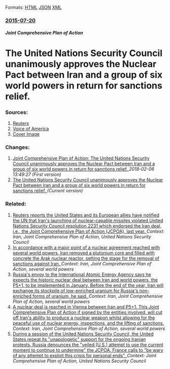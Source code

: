 
Formats: [HTML](/news/2015/07/20/the-united-nations-security-council-unanimously-approves-the-nuclear-pact-between-iran-and-a-group-of-six-world-powers-in-return-for-sanctio.html)  [JSON](/news/2015/07/20/the-united-nations-security-council-unanimously-approves-the-nuclear-pact-between-iran-and-a-group-of-six-world-powers-in-return-for-sanctio.json)  [XML](/news/2015/07/20/the-united-nations-security-council-unanimously-approves-the-nuclear-pact-between-iran-and-a-group-of-six-world-powers-in-return-for-sanctio.xml)  

### [2015-07-20](/news/2015/07/20/index.md)

##### Joint Comprehensive Plan of Action
# The United Nations Security Council unanimously approves the Nuclear Pact between Iran and a group of six world powers in return for sanctions relief. 




### Sources:

1. [Reuters](https://www.reuters.com/article/2015/07/20/us-iran-nuclear-un-idUSKCN0PU1BH20150720)
2. [Voice of America](http://www.voanews.com/content/un-security-council-expected-to-approve-iran-nuclear-deal/2870048.html)
2. [Cover Image](https://s4.reutersmedia.net/resources/r/?m=02&d=20150720&t=2&i=1065665587&w=&fh=545px&fw=&ll=&pl=&sq=&r=LYNXNPEB6J0QS)

### Changes:

1. [Joint Comprehensive Plan of Action: The United Nations Security Council unanimously approves the Nuclear Pact between Iran and a group of six world powers in return for sanctions relief. ](/news/2015/07/20/joint-comprehensive-plan-of-action-the-united-nations-security-council-unanimously-approves-the-nuclear-pact-between-iran-and-a-group-of-si.md) _2018-02-06 13:49:27 (First version)_
1. [The United Nations Security Council unanimously approves the Nuclear Pact between Iran and a group of six world powers in return for sanctions relief. ](/news/2015/07/20/the-united-nations-security-council-unanimously-approves-the-nuclear-pact-between-iran-and-a-group-of-six-world-powers-in-return-for-sanctio.md) _(Current version)_

### Related:

1. [Reuters reports the United States and its European allies have notified the UN that Iran's launching of nuclear-capable missiles violated United Nations Security Council resolution 2231 which endorsed the Iran deal, i.e., the Joint Comprehensive Plan of Action (JCPOA), last year. ](/news/2016/03/29/reuters-reports-the-united-states-and-its-european-allies-have-notified-the-un-that-iran-s-launching-of-nuclear-capable-missiles-violated-un.md) _Context: Iran, Joint Comprehensive Plan of Action, United Nations Security Council_
2. [In accordance with a major point of a nuclear agreement reached with several world powers, Iran removed a plutonium core and filled with concrete the Arak nuclear reactor, setting the stage for the removal of sanctions against Iran. ](/news/2016/01/12/in-accordance-with-a-major-point-of-a-nuclear-agreement-reached-with-several-world-powers-iran-removed-a-plutonium-core-and-filled-with-con.md) _Context: Iran, Joint Comprehensive Plan of Action, several world powers_
3. [Russia's envoy to the International Atomic Energy Agency says he expects the historic nuclear deal between Iran and world powers, the P5+1, to be implemented in January. Before the end of the year, Iran will exchange its stockpile of low-enriched uranium for Russia's non-enriched forms of uranium, he said. ](/news/2015/12/7/russia-s-envoy-to-the-international-atomic-energy-agency-says-he-expects-the-historic-nuclear-deal-between-iran-and-world-powers-the-p5-1.md) _Context: Iran, Joint Comprehensive Plan of Action, several world powers_
4. [A nuclear deal is reached in Vienna between Iran and P5+1. This Joint Comprehensive Plan of Action if signed by the entities involved, will cut off Iran's ability to produce a nuclear weapon whilst allowing for the peaceful use of nuclear energy, inspections, and the lifting of sanctions. ](/news/2015/07/14/a-nuclear-deal-is-reached-in-vienna-between-iran-and-p5-1-this-joint-comprehensive-plan-of-action-if-signed-by-the-entities-involved-will.md) _Context: Iran, Joint Comprehensive Plan of Action, several world powers_
5. [During a session of the United Nations Security Council, the United States repeat its "unapologetic" support for the ongoing Iranian protests. Russia denounces the "veiled [U.S.] attempt to use the current moment to continue to undermine" the JCPOA. France calls to "be wary of any attempt to exploit this crisis for personal ends". ](/news/2018/01/5/during-a-session-of-the-united-nations-security-council-the-united-states-repeat-its-unapologetic-support-for-the-ongoing-iranian-protest.md) _Context: Joint Comprehensive Plan of Action, United Nations Security Council_
